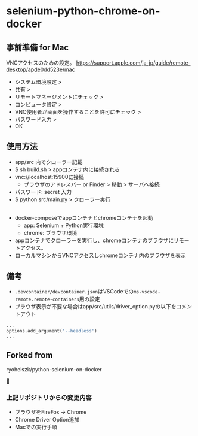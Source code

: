 # selenium-python-chrome-on-docker

## 事前準備 for Mac
VNCアクセスのための設定。
https://support.apple.com/ja-jp/guide/remote-desktop/apde0dd523e/mac

* システム環境設定 > 
* 共有 > 
* リモートマネージメントにチェック > 
* コンピュータ設定 > 
* VNC使用者が画面を操作することを許可にチェック > 
* パスワード入力 > 
* OK

## 使用方法
* app/src 内でクローラー記載
* $ sh build.sh > appコンテナ内に接続される
* vnc://localhost:15900に接続 
  * ブラウザのアドレスバー or Finder > 移動 > サーバへ接続
* パスワード: secret 入力
* $ python src/main.py > クローラー実行

## 
* docker-composeでappコンテナとchromeコンテナを起動
  * app: Selenium + Python実行環境
  * chrome: ブラウザ環境
* appコンテナでクローラーを実行し、chromeコンテナのブラウザにリモートアクセス。
* ローカルマシンからVNCアクセスしchromeコンテナ内のブラウザを表示

## 備考
* `.devcontainer/devcontainer.json`はVSCodeでの`ms-vscode-remote.remote-containers`用の設定
* ブラウザ表示が不要な場合はapp/src/utils/driver_option.pyの以下をコメントアウト

```py
...
options.add_argument('--headless')
...
```

## Forked from
ryoheiszk/python-selenium-on-docker

🙇

### 上記リポジトリからの変更内容
* ブラウザをFireFox -> Chrome
* Chrome Driver Option追加
* Macでの実行手順
